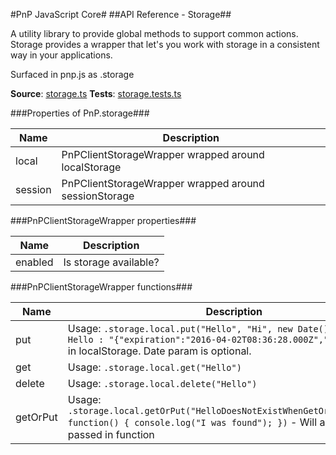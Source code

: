 #PnP JavaScript Core#
##API Reference - Storage##

A utility library to provide global methods to support common actions.
Storage provides a wrapper that let's you work with storage in a consistent way in
your applications.

Surfaced in pnp.js as .storage

**Source**: [storage.ts](../../src/utils/storage.ts)
**Tests**: [storage.tests.ts](../../src/utils/storage.tests.ts)

###Properties of PnP.storage###

Name | Description
---- | -----------
local | PnPClientStorageWrapper wrapped around localStorage
session | PnPClientStorageWrapper wrapped around sessionStorage

###PnPClientStorageWrapper properties###

Name | Description
---- | -----------
enabled | Is storage available?

###PnPClientStorageWrapper functions###

Name | Description
---- | -----------
put | Usage: ```.storage.local.put("Hello", "Hi", new Date())``` - Stores ```Hello : "{"expiration":"2016-04-02T08:36:28.000Z","value":"Hi"}"``` in localStorage. Date param is optional.
get | Usage: ```.storage.local.get("Hello")```
delete |  Usage: ```.storage.local.delete("Hello")```
getOrPut | Usage: ```.storage.local.getOrPut("HelloDoesNotExistWhenGetOrPutWasCalled", function() { console.log("I was found"); })``` - Will always call the passed in function
